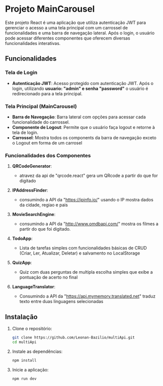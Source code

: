 # Projeto MainCarousel

Este projeto React é uma aplicação que utiliza autenticação JWT para gerenciar o acesso a uma tela principal com um carrossel de funcionalidades e uma barra de navegação lateral. Após o login, o usuário pode acessar diferentes componentes que oferecem diversas funcionalidades interativas.

## Funcionalidades

### Tela de Login

- **Autenticação JWT**: Acesso protegido com autenticação JWT. Após o login, utilizando **usuario: "admin" e senha "password"** o usuário é redirecionado para a tela principal.

### Tela Principal (MainCarousel)

- **Barra de Navegação**: Barra lateral com opções para acessar cada funcionalidade do carrossel.
- **Componente de Logout**: Permite que o usuário faça logout e retorne à tela de login.
- **Carrossel**: Mostra todos os components da barra de navegação exceto o Logout em forma de um carrosel

### Funcionalidades dos Componentes

1. **QRCodeGenerator**:
   - atravez da api de "qrcode.react" gera um QRcode a partir do que for digitado

2. **IPAddressFinder**:
   - consumindo a API da "https://ipinfo.io/" usando o IP mostra dados da cidade, regiao e pais

3. **MovieSearchEngine**:
   - consumindo a API da "http://www.omdbapi.com/" mostra os filmes a partir do que foi digitado.

4. **TodoApp**:
   - Lista de tarefas simples com funcionalidades básicas de CRUD (Criar, Ler, Atualizar, Deletar) e salvamento no LocalStorage

5. **QuizApp**:
   - Quiz com duas perguntas de multipla escolha simples que exibe a pontuação de acerto no final

6. **LanguageTranslator**:
   - Consumindo a API da "https://api.mymemory.translated.net" traduz texto entre duas linguagens selecionadas


## Instalação

1. Clone o repositório:

   ```bash
   git clone https://github.com/Leonan-Bazilio/multiApi.git
   cd multiApi
2. Instale as dependências:
   ```bash
   npm install
3. Inicie a aplicação:
   ```bash
   npm run dev
